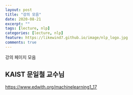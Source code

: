```yaml
---
layout: post
title: "강의 모음"
date: 2020-08-21
excerpt: ""
tags: [lecture, nlp]
categories: [lecture, nlp]
feature: https://likewind7.github.io/image/nlp_logo.jpg
comments: true
---
```


강의 페이지 모음


## KAIST 문일철 교수님
 <https://www.edwith.org/machinelearning1_17>

